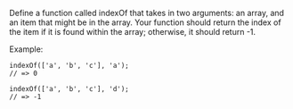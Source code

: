 Define a function called indexOf that takes in two arguments: an array, and an item that might be in the array. Your function should return the index of the item if it is found within the array; otherwise, it should return -1.

Example:

```
indexOf(['a', 'b', 'c'], 'a');
// => 0

indexOf(['a', 'b', 'c'], 'd');
// => -1
```
